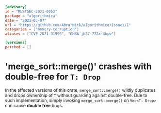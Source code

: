 ```toml
[advisory]
id = "RUSTSEC-2021-0053"
package = "algorithmica"
date = "2021-03-07"
url = "https://github.com/AbrarNitk/algorithmica/issues/1"
categories = ["memory-corruption"]
aliases = ["CVE-2021-31996", "GHSA-jh37-772x-4hpw"]

[versions]
patched = []
```

# 'merge_sort::merge()' crashes with double-free for `T: Drop`

In the affected versions of this crate, `merge_sort::merge()` wildly duplicates and drops ownership of `T` without guarding against double-free. Due to such implementation,
simply invoking `merge_sort::merge()` on `Vec<T: Drop>` can cause **double free** bugs.
